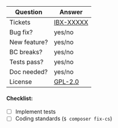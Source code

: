 | Question      | Answer
| ------------- | ---
| Tickets       |  [IBX-XXXXX](https://issues.ibexa.co/browse/IBX-XXXXX) <!-- URLs to JIRA issue(s) (or N/A) -->
| Bug fix?      | yes/no
| New feature?  | yes/no
| BC breaks?    | yes/no
| Tests pass?   | yes/no
| Doc needed?   | yes/no
| License       | [GPL-2.0](https://github.com/ezsystems/ezplatform-search/blob/master/LICENSE)
<!-- Keep in mind: Your contribution has to be compatible with GPL-2.0 as well: https://www.gnu.org/licenses/old-licenses/gpl-2.0-faq.html#GPLModuleLicense -->


<!-- Replace this comment with Pull Request description -->


#### Checklist:
- [ ] Implement tests
- [ ] Coding standards (`$ composer fix-cs`)
